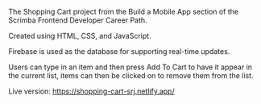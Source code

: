 The Shopping Cart project from the Build a Mobile App section of the Scrimba Frontend Developer Career Path.

Created using HTML, CSS, and JavaScript.

Firebase is used as the database for supporting real-time updates.

Users can type in an item and then press Add To Cart to have it appear in the current list, items can then be clicked on to remove them from the list.

Live version: https://shopping-cart-srj.netlify.app/
